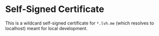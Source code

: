 # Self-Signed Certificate

This is a wildcard self-signed certificate for `*.lvh.me` (which resolves to localhost) meant for local development.